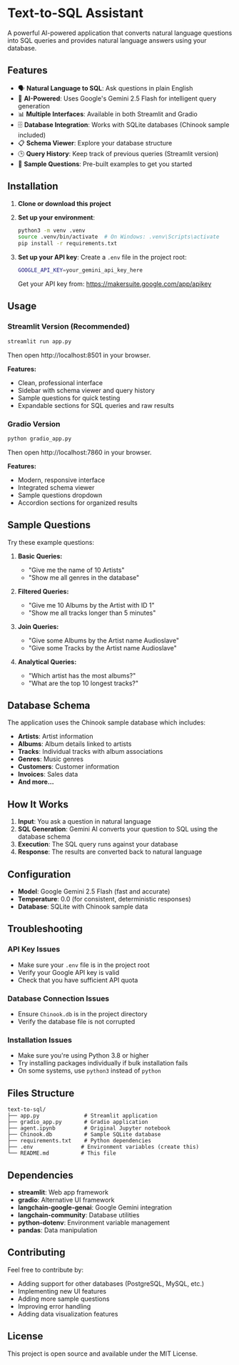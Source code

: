 # Text-to-SQL Assistant

A powerful AI-powered application that converts natural language questions into SQL queries and provides natural language answers using your database.

## Features

- 🗣️ **Natural Language to SQL**: Ask questions in plain English
- 🤖 **AI-Powered**: Uses Google's Gemini 2.5 Flash for intelligent query generation
- 📊 **Multiple Interfaces**: Available in both Streamlit and Gradio
- 🗄️ **Database Integration**: Works with SQLite databases (Chinook sample included)
- 📋 **Schema Viewer**: Explore your database structure
- 🕒 **Query History**: Keep track of previous queries (Streamlit version)
- 🎯 **Sample Questions**: Pre-built examples to get you started

## Installation

1. **Clone or download this project**

2. **Set up your environment**:
   ```bash
   python3 -m venv .venv
   source .venv/bin/activate  # On Windows: .venv\Scripts\activate
   pip install -r requirements.txt
   ```

3. **Set up your API key**:
   Create a `.env` file in the project root:
   ```bash
   GOOGLE_API_KEY=your_gemini_api_key_here
   ```
   
   Get your API key from: https://makersuite.google.com/app/apikey

## Usage

### Streamlit Version (Recommended)
```bash
streamlit run app.py
```
Then open http://localhost:8501 in your browser.

**Features:**
- Clean, professional interface
- Sidebar with schema viewer and query history
- Sample questions for quick testing
- Expandable sections for SQL queries and raw results

### Gradio Version
```bash
python gradio_app.py
```
Then open http://localhost:7860 in your browser.

**Features:**
- Modern, responsive interface
- Integrated schema viewer
- Sample questions dropdown
- Accordion sections for organized results

## Sample Questions

Try these example questions:

1. **Basic Queries:**
   - "Give me the name of 10 Artists"
   - "Show me all genres in the database"

2. **Filtered Queries:**
   - "Give me 10 Albums by the Artist with ID 1"
   - "Show me all tracks longer than 5 minutes"

3. **Join Queries:**
   - "Give some Albums by the Artist name Audioslave"
   - "Give some Tracks by the Artist name Audioslave"

4. **Analytical Queries:**
   - "Which artist has the most albums?"
   - "What are the top 10 longest tracks?"

## Database Schema

The application uses the Chinook sample database which includes:

- **Artists**: Artist information
- **Albums**: Album details linked to artists
- **Tracks**: Individual tracks with album associations
- **Genres**: Music genres
- **Customers**: Customer information
- **Invoices**: Sales data
- **And more...**

## How It Works

1. **Input**: You ask a question in natural language
2. **SQL Generation**: Gemini AI converts your question to SQL using the database schema
3. **Execution**: The SQL query runs against your database
4. **Response**: The results are converted back to natural language

## Configuration

- **Model**: Google Gemini 2.5 Flash (fast and accurate)
- **Temperature**: 0.0 (for consistent, deterministic responses)
- **Database**: SQLite with Chinook sample data

## Troubleshooting

### API Key Issues
- Make sure your `.env` file is in the project root
- Verify your Google API key is valid
- Check that you have sufficient API quota

### Database Connection Issues
- Ensure `Chinook.db` is in the project directory
- Verify the database file is not corrupted

### Installation Issues
- Make sure you're using Python 3.8 or higher
- Try installing packages individually if bulk installation fails
- On some systems, use `python3` instead of `python`

## Files Structure

```
text-to-sql/
├── app.py              # Streamlit application
├── gradio_app.py       # Gradio application  
├── agent.ipynb         # Original Jupyter notebook
├── Chinook.db          # Sample SQLite database
├── requirements.txt    # Python dependencies
├── .env               # Environment variables (create this)
└── README.md          # This file
```

## Dependencies

- **streamlit**: Web app framework
- **gradio**: Alternative UI framework
- **langchain-google-genai**: Google Gemini integration
- **langchain-community**: Database utilities
- **python-dotenv**: Environment variable management
- **pandas**: Data manipulation

## Contributing

Feel free to contribute by:
- Adding support for other databases (PostgreSQL, MySQL, etc.)
- Implementing new UI features
- Adding more sample questions
- Improving error handling
- Adding data visualization features

## License

This project is open source and available under the MIT License.
